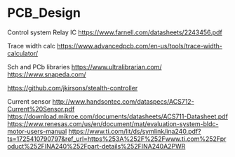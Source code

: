 # PCB_Design
Control system
 Relay IC
https://www.farnell.com/datasheets/2243456.pdf

Trace width calc
https://www.advancedpcb.com/en-us/tools/trace-width-calculator/

Sch and PCb libraries
https://www.ultralibrarian.com/
https://www.snapeda.com/

https://github.com/jkirsons/stealth-controller

Current sensor
http://www.handsontec.com/dataspecs/ACS712-Current%20Sensor.pdf
https://download.mikroe.com/documents/datasheets/ACS711-Datasheet.pdf
https://www.renesas.com/us/en/document/mat/evaluation-system-bldc-motor-users-manual
https://www.ti.com/lit/ds/symlink/ina240.pdf?ts=1725410790797&ref_url=https%253A%252F%252Fwww.ti.com%252Fproduct%252FINA240%252Fpart-details%252FINA240A2PWR
